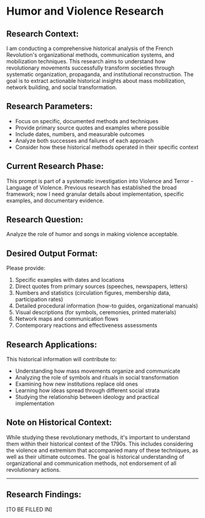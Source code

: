 # Humor and Violence Research

## Research Context:
I am conducting a comprehensive historical analysis of the French Revolution's organizational methods, communication systems, and mobilization techniques. This research aims to understand how revolutionary movements successfully transform societies through systematic organization, propaganda, and institutional reconstruction. The goal is to extract actionable historical insights about mass mobilization, network building, and social transformation.

## Research Parameters:
- Focus on specific, documented methods and techniques
- Provide primary source quotes and examples where possible
- Include dates, numbers, and measurable outcomes
- Analyze both successes and failures of each approach
- Consider how these historical methods operated in their specific context

## Current Research Phase:
This prompt is part of a systematic investigation into Violence and Terror - Language of Violence. Previous research has established the broad framework; now I need granular details about implementation, specific examples, and documentary evidence.

## Research Question:
Analyze the role of humor and songs in making violence acceptable.

## Desired Output Format:
Please provide:
1. Specific examples with dates and locations
2. Direct quotes from primary sources (speeches, newspapers, letters)
3. Numbers and statistics (circulation figures, membership data, participation rates)
4. Detailed procedural information (how-to guides, organizational manuals)
5. Visual descriptions (for symbols, ceremonies, printed materials)
6. Network maps and communication flows
7. Contemporary reactions and effectiveness assessments

## Research Applications:
This historical information will contribute to:
- Understanding how mass movements organize and communicate
- Analyzing the role of symbols and rituals in social transformation
- Examining how new institutions replace old ones
- Learning how ideas spread through different social strata
- Studying the relationship between ideology and practical implementation

## Note on Historical Context:
While studying these revolutionary methods, it's important to understand them within their historical context of the 1790s. This includes considering the violence and extremism that accompanied many of these techniques, as well as their ultimate outcomes. The goal is historical understanding of organizational and communication methods, not endorsement of all revolutionary actions.

---

## Research Findings:
[TO BE FILLED IN]
